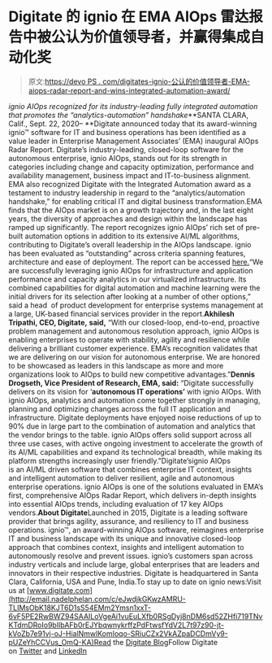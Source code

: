 # Digitate 的 ignio 在 EMA AIOps 雷达报告中被公认为价值领导者，并赢得集成自动化奖

> 原文:[https://devo PS . com/digitates-ignio-公认的价值领导者-EMA-aiops-radar-report-and-wins-integrated-automation-award/](https://devops.com/digitates-ignio-recognized-as-value-leader-in-ema-aiops-radar-report-and-wins-integrated-automation-award/)

*ignio AIOps recognized for its industry-leading fully integrated automation that promotes the “analytics-automation” handshake***SANTA CLARA, Calif., Sept. 22, 2020– **Digitate announced today that its award-winning ignio™ software for IT and business operations has been identified as a value leader in Enterprise Management Associates’ (EMA) inaugural AIOps Radar Report. Digitate’s industry-leading, closed-loop software for the autonomous enterprise, ignio AIOps, stands out for its strength in categories including change and capacity optimization, performance and availability management, business impact and IT-to-business alignment. EMA also recognized Digitate with the Integrated Automation award as a testament to industry leadership in regard to the “analytics/automation handshake,” for enabling critical IT and digital business transformation.EMA finds that the AIOps market is on a growth trajectory and, in the last eight years, the diversity of approaches and design within the landscape has ramped up significantly. The report recognizes ignio AIOps’ rich set of pre-built automation options in addition to its extensive AI/ML algorithms, contributing to Digitate’s overall leadership in the AIOps landscape. ignio has been evaluated as “outstanding” across criteria spanning features, architecture and ease of deployment. The report can be accessed [here.](http://email.nadelphelan.com/c/eJwdjktuwzAMRE9j72pQpH5caJEEyD0kkaoNOLHhCD1_1QKzecAM3kiKBKbwvCUEBGBE4wwALmZ5cIj3h7sRcgCyz8nCO4vu56p7fi_1eM1ragE01MjU2FkxzCpZghhTKkdr67yntffzM9FtwueIbN9bz13_9gP1lb8uPY-rD5ivJFqGR_TnOD__ip7YF1ObeE9YChUVFvHIedxGsN6PyrgIqKIxAKt1lq2jRpZjYIJW6y9oAEIB)“We are successfully leveraging ignio AIOps for infrastructure and application performance and capacity analytics in our virtualized infrastructure. Its combined capabilities for digital automation and machine learning were the initial drivers for its selection after looking at a number of other options,” said a head  of product development for enterprise systems management at a large, UK-based financial services provider in the report.**Akhilesh Tripathi, CEO, Digitate,** **said,** “With our closed-loop, end-to-end, proactive problem management and autonomous resolution approach, ignio AIOps is enabling enterprises to operate with stability, agility and resilience while delivering a brilliant customer experience. EMA’s recognition validates that we are delivering on our vision for autonomous enterprise. We are honored to be showcased as leaders in this landscape as more and more organizations look to AIOps to build new competitive advantages.”**Dennis Drogseth, Vice President of Research, EMA, said:** “Digitate successfully delivers on its vision for ‘**autonomous IT operations’** with ignio AIOps. With ignio AIOps, analytics and automation come together strongly in managing, planning and optimizing changes across the full IT application and infrastructure. Digitate deployments have enjoyed noise reductions of up to 90% due in large part to the combination of automation and analytics that the vendor brings to the table. ignio AIOps offers solid support across all three use cases, with active ongoing investment to accelerate the growth of its AI/ML capabilities and expand its technological breadth, while making its platform strengths increasingly user friendly.”Digitate’signio AIOps is an AI/ML driven software that combines enterprise IT context, insights and intelligent automation to deliver resilient, agile and autonomous enterprise operations. ignio AIOps is one of the solutions evaluated in EMA’s first, comprehensive AIOps Radar Report, which delivers in-depth insights into essential AIOps trends, including evaluation of 17 key AIOps vendors.**About Digitate**Launched in 2015, Digitate is a leading software provider that brings agility, assurance, and resiliency to IT and business operations. ignio™, an award-winning AIOps software, reimagines enterprise IT and business landscape with its unique and innovative closed-loop approach that combines context, insights and intelligent automation to autonomously resolve and prevent issues. ignio’s customers span across industry verticals and include large, global enterprises that are leaders and innovators in their respective industries. Digitate is headquartered in Santa Clara, California, USA and Pune, India.To stay up to date on ignio news:Visit us at [www.digitate.com](http://email.nadelphelan.com/c/eJwdjkGKwzAMRU-TLIMsObK18KJT6D1sS54EMm2Ymsn1xxT-6vF5PE2RwBWZ94SAAILoVgeAi1vuEuLXfb0RSgDyj8nDM6sd52ZHfi719TNvKTdmDRoIo9bIlbAFb0rEJYbqwnykrffzPdFtwsfYdV2L7t97z90-jt-kVoZb7e91vj-oJ-HialNmwlKomIoqo-SRiuCZx2VkAZpaDCDmVy9-pUZeYhCCVus_OmQ-KA)Read the [Digitate Blog](http://email.nadelphelan.com/c/eJwdTstqwzAQ_Br7aPYhS9qDDmkg_yFpV7HBjU0i-v1VCwPDwLw0RQYsMu-JgACECFcEoAWXu4T4dV9vTBKA3WNy8Mpqx7XZkV9LPb_nLTWBzNEEvYs1G1hGc2LQEAUD1_lIW-_XZ-LbRI8B3Z97z93-8kOW43wOmt9JrYwFtZ_z-vyX9yS-YG3qPVMpXExF1ZPkcZjAeT8s4xyQqcUAYm514lZu7CQGYWi1_gJ_5j9g)Follow Digitate on [Twitter](http://email.nadelphelan.com/c/eJwdjs1uwzAMg58mOQay5D8dfOgK9DUG25KXAGkStMb2-vMG8EKA_EhJkcAUnreEgACMaJwBwMUsdw7x4-5uhByA7GOycGTR_Vp1z8dSz-e8JowQc-aYHRA2o3bAwGiV4tW3wPOe1t6v90S3CR9D_WfrXV9_9eG2_Pzcvo7tnF9JtIwJ0e_zev_Te2JfTG3iPWEpVFRYxCPnMYJgvR-R8Q5QRWMAVussW0eNLMfABK3WXw5OQJM) and [LinkedIn](http://email.nadelphelan.com/c/eJwdT0FqxDAMfE1yDLJsy9bBh-3C_sOO5MY0zYauaejvaxaEGIbRzEhStGAKzy0hIAAjGm8AcDHLnUP8uPubRQ5g3WNycGTR_dx0z8eyPr_nLVFkxRIcVMyVV2AKubjoSyWgcTbvaev9fE32NuFjzHVdy96OL5X29hjU2Gc-_gaS9tl67jrg_JNEy8gU_X2er3dcT0zFrFWILJZiiwqLEHIeLyA4oiEZdQFVNAZgdd6x87ZaxzGwhbqu_6TDRd0)
